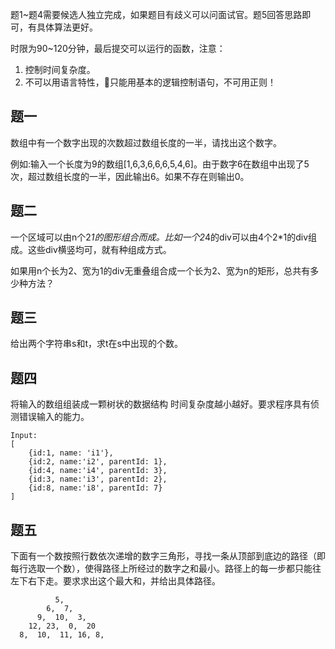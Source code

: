 题1~题4需要候选人独立完成，如果题目有歧义可以问面试官。题5回答思路即可，有具体算法更好。

时限为90~120分钟，最后提交可以运行的函数，注意：

1. 控制时间复杂度。
2. 不可以用语言特性，只能用基本的逻辑控制语句，不可用正则！

## 题一
数组中有一个数字出现的次数超过数组长度的一半，请找出这个数字。

例如:输入一个长度为9的数组[1,6,3,6,6,6,5,4,6]。由于数字6在数组中出现了5次，超过数组长度的一半，因此输出6。如果不存在则输出0。

## 题二
一个区域可以由n个2*1的图形组合而成。比如一个2*4的div可以由4个2*1的div组成。这些div横竖均可，就有种组成方式。

如果用n个长为2、宽为1的div无重叠组合成一个长为2、宽为n的矩形，总共有多少种方法？

## 题三
给出两个字符串s和t，求t在s中出现的个数。

## 题四
将输入的数组组装成一颗树状的数据结构
时间复杂度越小越好。要求程序具有侦测错误输入的能力。
```
Input:
[
    {id:1, name: 'i1'},
    {id:2, name:'i2', parentId: 1},
    {id:4, name:'i4', parentId: 3},
    {id:3, name:'i3', parentId: 2},
    {id:8, name:'i8', parentId: 7}
]
```

## 题五
下面有一个数按照行数依次递增的数字三角形，寻找一条从顶部到底边的路径（即每行选取一个数），使得路径上所经过的数字之和最小。路径上的每一步都只能往左下右下走。要求求出这个最大和，并给出具体路径。

```
          5, 
        6,  7,
      9,  10,  3,
    12, 23,  0,  20
  8,  10,  11, 16, 8,
```